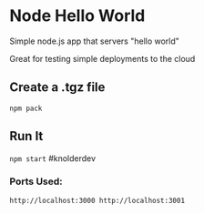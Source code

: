 # Node Hello World

Simple node.js app that servers "hello world"

Great for testing simple deployments to the cloud

## Create a .tgz file

`npm pack`

## Run It

`npm start`
#knolderdev

### Ports Used:
`http://localhost:3000
http://localhost:3001`
